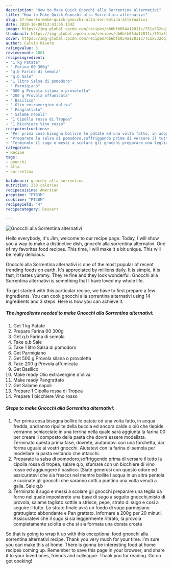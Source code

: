 ```yaml
---
description: "How to Make Quick Gnocchi alla Sorrentina alternativi"
title: "How to Make Quick Gnocchi alla Sorrentina alternativi"
slug: 67-how-to-make-quick-gnocchi-alla-sorrentina-alternativi
date: 2020-10-06T13:43:55.134Z
image: https://img-global.cpcdn.com/recipes/db6bfb054a12811c/751x532cq70/gnocchi-alla-sorrentina-alternativi-recipe-main-photo.jpg
thumbnail: https://img-global.cpcdn.com/recipes/db6bfb054a12811c/751x532cq70/gnocchi-alla-sorrentina-alternativi-recipe-main-photo.jpg
cover: https://img-global.cpcdn.com/recipes/db6bfb054a12811c/751x532cq70/gnocchi-alla-sorrentina-alternativi-recipe-main-photo.jpg
author: Calvin Rivera
ratingvalue: 5
reviewcount: 2001
recipeingredient:
- "1 kg Patate"
- " Farina 00 300g"
- "q.b Farina di semola"
- "q.b Sale"
- "1 litro Salsa di pomodoro"
- " Parmigiano"
- "500 g Provola silana o provoletta"
- "200 g Provola affumicata"
- " Basilico"
- " Olio extravergine doliva"
- " Pangrattato"
- " Salame napoli"
- "1 Cipolla rossa di Tropea"
- "1 bicchiere Vino rosso"
recipeinstructions:
- "Per prima cosa bisogna bollire le patate ed una volta fatto, in acqua fredda, andranno ripulite della buccia ed ancora calde o più che tiepide verranno schiacciate in una terrina nella quale sarà aggiunta la farina 00 per creare il composto della pasta che dovrà essere modellata. Terminato questa prima fase, dovrete, aiutandovi con una forchetta, dar forma uguale ai vostri gnocchi. Aiutatevi con la farina di semola per modellare la pasta evitando che attacchi."
- "Preparate la salsa di pomodoro,soffriggendo prima di versare il tutto la cipolla rossa di tropea, salare q.b, sfumare con un bicchiere di vino rosso ed aggiungere il basilico. (Siate generosi con questo odore ed assicuratevi che sia fresco) nel mentre bollite l acqua in un altra pentola e cucinate gli gnocchi che saranno cotti a puntino una volta venuti a galla. Sale q.b"
- "Terminato il sugo e messi a scolare gli gnocchi preparare una teglia da forno nel quale imposterete una base di sugo a seguito gnocchi,misto di provola, salame tagliato sottile a strisce, pepe, strato di sugo e cosi a seguire il tutto. Lo strato finale avrà un fondo di sugo parmigiano grattugiato abbondante e Pan grattato. Infornare a 200g per 20 minuti. Assicuratevi che il sugo si sia leggermente ritirato, la provola completamente sciolta e che si sia formata una dorata crosta"
categories:
- Recipe
tags:
- gnocchi
- alla
- sorrentina

katakunci: gnocchi alla sorrentina 
nutrition: 238 calories
recipecuisine: American
preptime: "PT33M"
cooktime: "PT40M"
recipeyield: "4"
recipecategory: Dessert

---
```



![Gnocchi alla Sorrentina alternativi](https://img-global.cpcdn.com/recipes/db6bfb054a12811c/751x532cq70/gnocchi-alla-sorrentina-alternativi-recipe-main-photo.jpg)

Hello everybody, it's Jim, welcome to our recipe page. Today, I will show you a way to make a distinctive dish, gnocchi alla sorrentina alternativi. One of my favorites food recipes. This time, I will make it a bit unique. This will be really delicious.

Gnocchi alla Sorrentina alternativi is one of the most popular of recent trending foods on earth. It's appreciated by millions daily. It is simple, it is fast, it tastes yummy. They're fine and they look wonderful. Gnocchi alla Sorrentina alternativi is something that I have loved my whole life.




To get started with this particular recipe, we have to first prepare a few ingredients. You can cook gnocchi alla sorrentina alternativi using 14 ingredients and 3 steps. Here is how you can achieve it.

<!--inarticleads1-->

##### The ingredients needed to make Gnocchi alla Sorrentina alternativi:

1. Get 1 kg Patate
1. Prepare  Farina 00 300g
1. Get q.b Farina di semola
1. Take q.b Sale
1. Take 1 litro Salsa di pomodoro
1. Get  Parmigiano
1. Get 500 g Provola silana o provoletta
1. Take 200 g Provola affumicata
1. Get  Basilico
1. Make ready  Olio extravergine d&#39;oliva
1. Make ready  Pangrattato
1. Get  Salame napoli
1. Prepare 1 Cipolla rossa di Tropea
1. Prepare 1 bicchiere Vino rosso




<!--inarticleads2-->

##### Steps to make Gnocchi alla Sorrentina alternativi:

1. Per prima cosa bisogna bollire le patate ed una volta fatto, in acqua fredda, andranno ripulite della buccia ed ancora calde o più che tiepide verranno schiacciate in una terrina nella quale sarà aggiunta la farina 00 per creare il composto della pasta che dovrà essere modellata. Terminato questa prima fase, dovrete, aiutandovi con una forchetta, dar forma uguale ai vostri gnocchi. Aiutatevi con la farina di semola per modellare la pasta evitando che attacchi.
1. Preparate la salsa di pomodoro,soffriggendo prima di versare il tutto la cipolla rossa di tropea, salare q.b, sfumare con un bicchiere di vino rosso ed aggiungere il basilico. (Siate generosi con questo odore ed assicuratevi che sia fresco) nel mentre bollite l acqua in un altra pentola e cucinate gli gnocchi che saranno cotti a puntino una volta venuti a galla. Sale q.b
1. Terminato il sugo e messi a scolare gli gnocchi preparare una teglia da forno nel quale imposterete una base di sugo a seguito gnocchi,misto di provola, salame tagliato sottile a strisce, pepe, strato di sugo e cosi a seguire il tutto. Lo strato finale avrà un fondo di sugo parmigiano grattugiato abbondante e Pan grattato. Infornare a 200g per 20 minuti. Assicuratevi che il sugo si sia leggermente ritirato, la provola completamente sciolta e che si sia formata una dorata crosta




So that is going to wrap it up with this exceptional food gnocchi alla sorrentina alternativi recipe. Thank you very much for your time. I'm sure you can make this at home. There is gonna be interesting food at home recipes coming up. Remember to save this page in your browser, and share it to your loved ones, friends and colleague. Thank you for reading. Go on get cooking!
